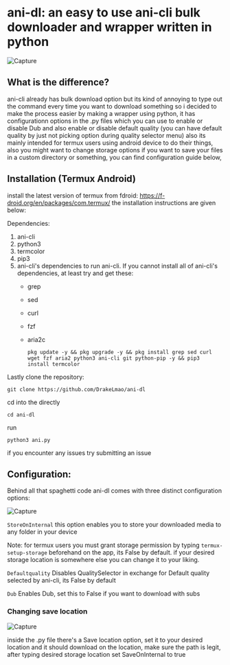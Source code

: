 # ani-dl: an easy to use ani-cli bulk downloader and wrapper written in python

![Capture](https://github.com/user-attachments/assets/e132ebb5-3898-421e-bddb-a9c2b32724ca)

## What is the difference?
ani-cli already has bulk download option but its kind of annoying to type out the command every time you want to download something so i decided to make the process easier by making a wrapper using python, it has configurationn options in the .py files which you can use to enable or disable Dub and also enable or disable default quality (you can have default quality by just not picking option during quality selector menu) also its mainly intended for termux users using android device to do their things, also you might want to change storage options if you want to save your files in a custom directory or something, you can find configuration guide below,

## Installation (Termux Android)
install the latest version of termux from fdroid: https://f-droid.org/en/packages/com.termux/
the installation instructions are given below:

Dependencies:
1. ani-cli
2. python3
3. termcolor
4. pip3
5. ani-cli's dependencies to run ani-cli. If you cannot install all of ani-cli's dependencies, at least try and get these:
    - grep
    - sed
    - curl
    - fzf
    - aria2c

          pkg update -y && pkg upgrade -y && pkg install grep sed curl wget fzf aria2 python3 ani-cli git python-pip -y && pip3 install termcolor

Lastly clone the repository:

    git clone https://github.com/DrakeLmao/ani-dl

cd into the directly

    cd ani-dl

run

    python3 ani.py

if you encounter any issues try submitting an issue

## Configuration:
Behind all that spaghetti code ani-dl comes with three distinct configuration options:

![Capture](https://github.com/user-attachments/assets/d09be15e-824b-45a2-a914-bbcb1d63d4e4)

```StoreOnInternal``` this option enables you to store your downloaded media to any folder in your device

Note: for termux users you must grant storage permission by typing ```termux-setup-storage``` beforehand on the app, its False by default. if your desired storage location is somewhere else you can change it to your liking.

```Defaultquality``` Disables QualitySelector in exchange for Default quality selected by ani-cli, its False by default

```Dub``` Enables Dub, set this to False if you want to download with subs

### Changing save location

![Capture](https://github.com/user-attachments/assets/9cfc3a05-336a-4d64-823b-5c8c9447148d)

inside the .py file there's a Save location option, set it to your desired location and it should download on the location, make sure the path is legit, after typing desired storage location set SaveOnInternal to true
